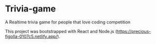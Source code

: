 # Trivia-game
A Realtime  trivia game for people that love coding competition 

This project was bootstrapped with React and Node.js (https://precious-figolla-0107c5.netlify.app/).

